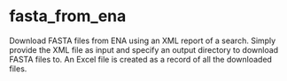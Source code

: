 # fasta_from_ena
Download FASTA files from ENA using an XML report of a search. Simply provide the XML file as input and specify an output directory to download FASTA files to. An Excel file is created as a record of all the downloaded files.
